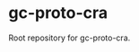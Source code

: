 <!DOCTYPE html>
<html lang="en-US">
<title>gc proto cra</title>
<body>
<h1>gc-proto-cra</h1>
<p>Root repository for gc-proto-cra.</p>
</body>
</html>
